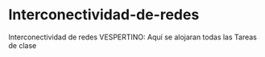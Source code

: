 # Interconectividad-de-redes
Interconectividad de redes VESPERTINO: Aquí se alojaran todas las Tareas de clase
